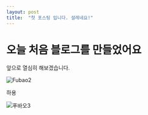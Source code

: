 ```yaml
---
layout: post
title:  "첫 포스팅 입니다. 설레네요!"
---
```


# 오늘 처음 블로그를 만들었어요

앞으로 열심히 해보겠습니다. 





![Fubao2]({{site.url}}/images\2024-08-26-first\Fubao2.jpg)

하용

![푸바오3]({{site.url}}/images\2024-08-26-first\푸바오3.jpg)

